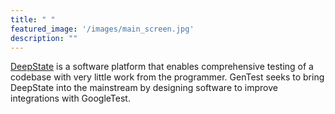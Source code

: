 ```yaml
---
title: " "
featured_image: '/images/main_screen.jpg'
description: ""
---
```

[DeepState](https://github.com/trailofbits/deepstate) is a software platform that enables
    comprehensive testing of a codebase with very little work from the programmer. GenTest
    seeks to bring DeepState into the mainstream by designing software to improve integrations
    with GoogleTest.
